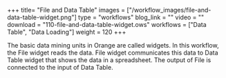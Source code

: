 +++
title= "File and Data Table"
images =  ["/workflow_images/file-and-data-table-widget.png"]
type = "workflows"
blog_link =  ""
video = ""
download = "110-file-and-data-table-widget.ows"
workflows = ["Data Table", "Data Loading"]
weight = 120
+++

The basic data mining units in Orange are called widgets. In this workflow, the File widget reads the data. File widget communicates this data to Data Table widget that shows the data in a spreadsheet. The output of File is connected to the input of Data Table.
